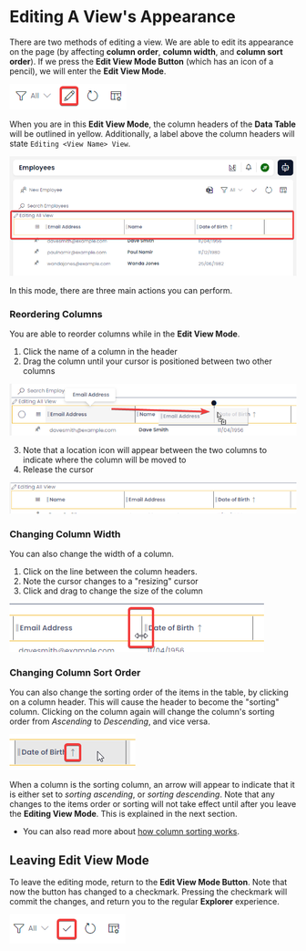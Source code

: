 # Editing A View's Appearance

There are two methods of editing a view. We are able to edit its appearance on the page (by affecting **column order**, **column width**, and **column sort order**). If we press the **Edit View Mode Button** (which has an icon of a pencil), we will enter the **Edit View Mode**.

![A screenshot demonstrating the location of the "Edit View Appearance" button. This button has an icon of a pencil. The screenshot is annotated with a red box to highlight the button's location.](<Views Edit Appearance Button.png>)

When you are in this **Edit View Mode**, the column headers of the **Data Table** will be outlined in yellow. Additionally, a label above the column headers will state `Editing <View Name> View`.

![A screenshot demonstrating how the Editing Mode appears to a user. The mode is described in the paragraph above. The screenshot is annotated with a red box to highlight the location of the yellow header outlines.](<Views Edit Mode.png>)

In this mode, there are three main actions you can perform.

### Reordering Columns

You are able to reorder columns while in the **Edit View Mode**.

1. Click the name of a column in the header
2. Drag the column until your cursor is positioned between two other columns

![A screenshot demonstrating how to drag and reorder columns. The screenshot is annotated with a red arrow that demonstrates how the cursor clicked a column, and has moved to a new location. The cursor is positioned, ready to release the "Email Address" column header between the "Name" and "Date of Birth" column headers.](<Views Edit Change Column Order.png>)

3. Note that a location icon will appear between the two columns to indicate where the column will be moved to
4. Release the cursor

![A screenshot demonstrating how the heading column for "Email Address" has now been placed between the "Name" and "Date of Birth" headings.](<Views Edit Changed Column Order.png>)

### Changing Column Width

You can also change the width of a column.

1. Click on the line between the column headers.
2. Note the cursor changes to a "resizing" cursor
3. Click and drag to change the size of the column

![A screenshot demonstrating how to resize columns. The screenshot is annotated with a red box to indicate where the cursor can click and drag, in order to resize a column.](<Views Edit Column Resize.png>)

### Changing Column Sort Order

You can also change the sorting order of the items in the table, by clicking on a column header. This will cause the header to become the "sorting" column. Clicking on the column again will change the column's sorting order from *Ascending* to *Descending*, and vice versa.

![A screenshot that demonstrates how an arrow appears to show whether a column is the ascending or descending sort column. The screenshot is annotated with a red box to highlight the sorting arrow.](<Views Edit Sort.png>)

When a column is the sorting column, an arrow will appear to indicate that it is either set to *sorting ascending*, or *sorting descending*. Note that any changes to the items order or sorting will not take effect until after you leave the **Editing View Mode**. This is explained in the next section.

- You can also read more about [how column sorting works](</docs/Rapid/2-User Manual/2-Explorer/4-Views/3-Views-Creating/3-Views-Creating.md#sort>).

## Leaving Edit View Mode

To leave the editing mode, return to the **Edit View Mode Button**. Note that now the button has changed to a checkmark. Pressing the checkmark will commit the changes, and return you to the regular **Explorer** experience.

![A screenshot demonstrating how to leave editing mode. The required button has an icon of a checkmark. The screenshot is annotated with a red box to highlight the button's location.](<Views Edit Mode Confirm.png>)